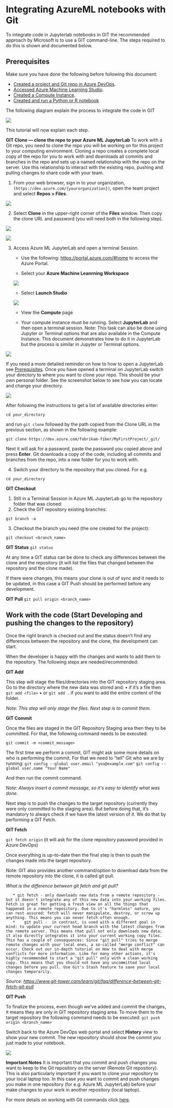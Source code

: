 # Integrating AzureML notebooks with Git

To integrate code in Jupyterlab notebooks in GIT the recommended approach by Microsoft is to use a GIT command-line. 
The steps required to do this is shown and documented below. 

## <a name = 'Prerequisites-1'></a>Prerequisites

Make sure you have done the following before following this document:
* [Created a project and Git repo in Azure DevOps](../Documents/Create_project_Azure_DevOps.md).
* [Accessed Azure Machine Learning Studio](../Documents/Azure-ML-Studio.md).
* [Created a Compute Instance](../Documents/Create-Compute-Instance.md).
* [Created and run a Python or R notebook](../Documents/Creating-and-Running-a-Python-Notebook.md)

The following diagram explain the process to integrate the code in GIT

![](../Images/Dev10.PNG)

This tutorial will now explain each step.

**GIT Clone — clone the repo to your Azure ML JupyterLab**
To work with a Git repo, you need to clone the repo you will be working on for this project to your computing environment. Cloning a repo creates a complete local copy of the repo for you to work with and downloads all commits and branches in the repo and sets up a named relationship with the repo on the server. Use this relationship to interact with the existing repo, pushing and pulling changes to share code with your team.

1. From your web browser, sign in to your organization, `(https://dev.azure.com/{yourorganization})`, open the team project and select **Repos > Files**. 

![](../Images/Dev11.PNG)

2. Select **Clone** in the upper-right corner of the **Files** window. Then copy the clone URL and password (you will need both in the following step). 

![](../Images/Dev15.PNG)

![](../Images/Dev16.PNG)


3. Access Azure ML JupyterLab and open a terminal Session. 

    * Use the following: https://portal.azure.com/#home to access the Azure Portal.
    
    * Select your **Azure Machine Leanrning Workspace** 
    
    ![](../Images/Dev13.PNG)
    
    * Select **Launch Studio**
    
    ![](../Images/Dev14.PNG)

    * View the **Compute** page

    * Your compute instance must be running. Select **JupyterLab** and then open a terminal session. Note: This task can also be done using Jupyter or Terminal options that are also available in the Compute Instance. This document demonstrates how to do it in JupyterLab but the process is similar in Jupyter or Terminal options. 

![](../Images/Dev.gif)
    
If you need a more detailed reminder on how to how to open a JupyterLab see  [Prerequisites](#Prerequisites-1).
Once you have opened a terminal on JupyterLab switch your directory to where you want to clone your repo. This should be your own personal folder. See the screenshot below to see how you can locate and change your directory. 

![](../Images/0.0.PNG)

After following the instructions to get a list of available directories enter: 

`cd your_directory`

and run `git clone` followed by the path copied from the Clone URL in the previous section, as shown in the following example:

`git clone https://dev.azure.com/fabrikam-fiber/MyFirstProject/_git/`

Next it will ask for a password, paste the password you copied above and press **Enter**. 
Git downloads a copy of the code, including all commits and branches from the repo, into a new folder for you to work with.

4. Switch your directory to the repository that you cloned. For e.g. 

`cd your_directory`

**GIT Checkout**

1. Still in a Terminal Session in Azure ML JupyterLab go to the repository folder that was cloned:
2. Check the GIT repository existing branches:

`git branch -a`

3. Checkout the branch you need (the one created for the project):

`git checkout <branch_name>`
 
**GIT Status**
`git status`

At any time a GIT status can be done to check any differences between the clone and the repository (it will list the files that changed between the repository and the clone made).
 
If there were changes, this means your clone is out of sync and it needs to be updated, in this case a GIT Push should be performed before any development.

**GIT Pull**
`git pull origin <branch_name>`


## Work with the code (Start Developing and pushing the changes to the repository)

Once the right branch is checked out and the status doesn’t find any differences between the repository and the clone, the development can start.

When the developer is happy with the changes and wants to add them to the repository. The following steps are needed/recommended:

**GIT Add**

This step will stage the files/directories into the GIT repository staging area.
Go to the directory where the new data was stored and: 
•	if it’s a file then `git add <file>` 
•	or `git add .` if you want to add the entire content of the folder.

_Note: This step will only stage the files. Next step is to commit them._

**GIT Commit**

Once the files are staged in the GIT Repository Staging area then they to be committed. For that, the following command needs to be executed:

`git commit -m <commit_message>`

The first time we perform a commit, GIT might ask some more details on who is performing the commit.
For that we need to “tell” Git who we are by running:
`git config --global user.email "you@example.com"`
`git config --global user.name "Your Name"`
 
And then run the commit command. 
 
_Note: Always insert a commit message, so it's easy to identify what was done._

Next step is to push the changes to the target repository (currently they were only committed to the staging area). But before doing that, it’s mandatory to always check if we have the latest version of it. We do that by performing a GIT Fetch.

**GIT Fetch**

`git fetch origin` (it will ask for the clone repository password provided in Azure DevOps)
 
Once everything is up-to-date then the final step is then to push the changes made into the target repository.

Note: GIT also provides another command/option to download data from the remote repository into the clone, it is called git pull.

_What is the difference between git fetch and git pull?_

       * git fetch - only downloads new data from a remote repository - but it doesn't integrate any of this new data into your working files. Fetch is great for getting a fresh view on all the things that happened in a remote repository. Due to it's "harmless" nature, you can rest assured: fetch will never manipulate, destroy, or screw up anything. This means you can never fetch often enough.
       *	git pull -  in contrast, is used with a different goal in mind: to update your current head branch with the latest changes from the remote server. This means that pull not only downloads new data; it also directly integrates it into your current working copy files. This has a couple of consequences: Since "git pull" tries to merge remote changes with your local ones, a so-called "merge conflict" can occur. Check out our in-depth tutorial on How to deal with merge conflicts for more information. Like for many other actions, it's highly recommended to start a "git pull" only with a clean working copy. This means that you should not have any uncommitted local changes before you pull. Use Git's Stash feature to save your local changes temporarily.

_Source: https://www.git-tower.com/learn/git/faq/difference-between-git-fetch-git-pull_

**GIT Push**

To finalize the process, even though we’ve added and commit the changes, it means they are only in GIT repository staging area. To move them to the target repository the following command needs to be executed:
`git push origin <branch_name>`

Switch back to the Azure DevOps web portal and select **History** view to show your new commit. The new repository should show the commit you just made to your notebook.

![](../Images/devOpsgit1.PNG) 

**Important Notes**
It is important that you commit and push changes you want to keep to the Git repository on the server (Remote Git repository). This is also particularly important if you want to clone your repository to your local laptop too. In this case you want to commit and push changes you make in one repository (for e.g. Azure ML JupyterLab) before your make changes to your work in another repository (local laptop). 

For more details on working with Git commands click [here](https://docs.microsoft.com/en-us/azure/devops/repos/git/?view=azure-devops).
